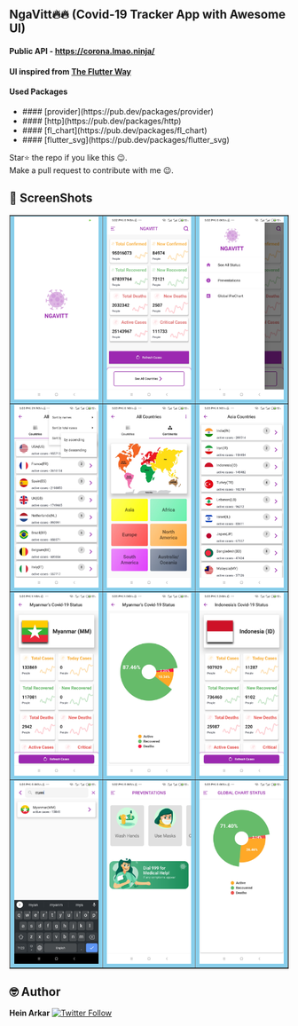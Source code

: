 ## NgaVitt🔥🔥 (Covid-19 Tracker App with Awesome UI)

#### Public API - https://corona.lmao.ninja/
#### UI inspired from [The Flutter Way](https://youtu.be/axWBN1aotQk)

#### Used Packages
<ul>
	<li>#### [provider](https://pub.dev/packages/provider)</li>
<li>#### [http](https://pub.dev/packages/http)</li>
<li>#### [fl_chart](https://pub.dev/packages/fl_chart)</li>
<li>#### [flutter_svg](https://pub.dev/packages/flutter_svg)</li>
</ul>

Star⭐ the repo if you like this 😉.<br>
Make a pull request to contribute with me 😉.

## 📸 ScreenShots
<table border="none" bgcolor="skyblue">
		<tr>
			<td>
				<img src="screenshots/splash_screen.jpg" alt="splash screen">
			</td>
			<td>
				<img src="screenshots/global_status.jpg" alt="global status board">
			</td>
			<td>
				<img src="screenshots/sidebarmenu.jpg" alt="sidebar menu">
			</td>
		</tr>
		<tr>
			<td>
				<img src="screenshots/sorting.jpg" alt="sorting countries">
			</td>
			<td>
				<img src="screenshots/continents.jpg" alt="continents">
			</td>
			<td>
				<img src="screenshots/continets_countries.jpg" alt="countries as continents">
			</td>
		</tr>
		<tr>
			<td>
				<img src="screenshots/country.jpg" alt="myanmar covid-19 status">
			</td>
			<td>
				<img src="screenshots/country_piechart.jpg" alt="as a chart">
			</td>
			<td>
				<img src="screenshots/country2.jpg" alt="indonesia covid-19 status">
			</td>
		</tr>
		<tr>
			<td>
				<img src="screenshots/searching.jpg" alt="search countries by name">
			</td>
			<td>
				<img src="screenshots/preventationi.jpg" alt="preventation screen">
			</td>
			<td>
				<img src="screenshots/global_pie_chart_status.jpg" alt="global chart status">
			</td>
		</tr>
</table>


## 🤓 Author
**Hein Arkar** [![Twitter Follow](https://img.shields.io/twitter/follow/HeinArkar8.svg?style=social)](https://twitter.com/HeinArkar8)
